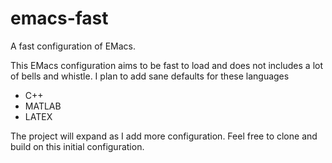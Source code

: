 # emacs-fast
A fast configuration of EMacs.

This EMacs configuration aims to be fast to load and does not includes
a lot of bells and whistle. I plan to add sane defaults for these
languages

- C++
- MATLAB
- LATEX

The project will expand as I add more configuration. Feel free to
clone and build on this initial configuration.
